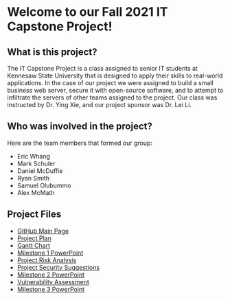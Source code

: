 # Welcome to our Fall 2021 IT Capstone Project!
## What is this project?
The IT Capstone Project is a class assigned to senior IT students at Kennesaw State University that is designed to apply their skills to real-world applications. In the case of our project we were assigned to build a small business web server, secure it with open-source software, and to attempt to infiltrate the servers of other teams assigned to the project. 
Our class was instructed by Dr. Ying Xie, and our project sponsor was Dr. Lei Li.
## Who was involved in the project?
Here are the team members that formed our group:
  - Eric Whang
  - Mark Schuler
  - Daniel McDuffie
  - Ryan Smith
  - Samuel Olubummo
  - Alex McMath
## Project Files
- [GitHub Main Page](https://github.com/amcmath4/amcmath4.github.io)
- [Project Plan](https://github.com/amcmath4/amcmath4.github.io/blob/main/Project%20Plan%20-%20Security%20Solution%20for%20a%20Small%20Business.docx)
- [Gantt Chart](https://github.com/amcmath4/amcmath4.github.io/blob/main/Project7-GanttChart_Final.xlsx)
- [Milestone 1 PowerPoint](https://github.com/amcmath4/amcmath4.github.io/blob/main/Project7-Milestone1.pptx)
- [Project Risk Analysis](https://github.com/amcmath4/amcmath4.github.io/blob/main/Project7-Milestone2-Risk_Analysis.docx)
- [Project Security Suggestions](https://github.com/amcmath4/amcmath4.github.io/blob/main/Project7-Milestone2-Security_Suggestions.docx)
- [Milestone 2 PowerPoint](https://github.com/amcmath4/amcmath4.github.io/blob/main/Project7-Milestone2.pptx)
- [Vulnerability Assessment](https://github.com/amcmath4/amcmath4.github.io/blob/main/Project7-VulnerabilityAssessment.docx)
- [Milestone 3 PowerPoint](https://github.com/amcmath4/amcmath4.github.io/blob/main/Project7-Milestone3.pptx)
